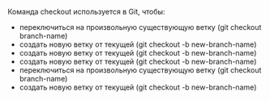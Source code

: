 Команда checkout используется в Git, чтобы:
* переключиться на произвольную существующую ветку (git checkout branch-name)
* создать новую ветку от текущей (git checkout -b new-branch-name)
* создать новую ветку от текущей (git checkout -b new-branch-name)
* создать новую ветку от текущей (git checkout -b new-branch-name)
* переключиться на произвольную существующую ветку (git checkout branch-name)
* создать новую ветку от текущей (git checkout -b new-branch-name)
